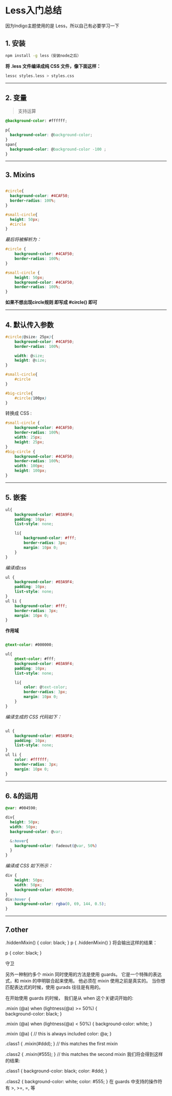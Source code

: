 # Less入门总结

因为Indigo主题使用的是 Less，所以自己有必要学习一下

## 1. 安装

```bash
npm install -g less（安装node之后）
```

**将 .less 文件编译成纯 CSS 文件，像下面这样：**
```bash
lessc styles.less > styles.css
```

***

## 2. 变量
> 支持运算
```css
@background-color: #ffffff;

p{
  background-color: @background-color;
}
span{
  background-color: @background-color -100 ;
}
```
***

## 3. Mixins

```css

#circle{
  background-color: #4CAF50;
  border-radius: 100%;
}

#small-circle{
  height: 50px;
  #circle
}
```
*最后将被解析为：*
```css
#circle {
    background-color: #4CAF50;
    border-radius: 100%;
}

#small-circle {
    height: 50px;
    background-color: #4CAF50;
    border-radius: 100%;
}
```

**如果不想出现circle规则 即写成 \#circle() 即可**

***

## 4. 默认传入参数
```css
#circle(@size: 25px){
    background-color: #4CAF50;
    border-radius: 100%;

    width: @size;
    height: @size;
}

#small-circle{
    #circle
}

#big-circle{
    #circle(100px)
}
```
转换成 CSS :

```css
#small-circle {
    background-color: #4CAF50;
    border-radius: 100%;
    width: 25px;
    height: 25px;
}
#big-circle {
    background-color: #4CAF50;
    border-radius: 100%;
    width: 100px;
    height: 100px;
}
```

***

## 5. 嵌套
```css
ul{
    background-color: #03A9F4;
    padding: 10px;
    list-style: none;

    li{
        background-color: #fff;
        border-radius: 3px;
        margin: 10px 0;
    }
}
```
*编译成css*
```css
ul {
    background-color: #03A9F4;
    padding: 10px;
    list-style: none;
}
ul li {
    background-color: #fff;
    border-radius: 3px;
    margin: 10px 0;
}
```

**作用域**
```css

@text-color: #000000;

ul{
    @text-color: #fff;
    background-color: #03A9F4;
    padding: 10px;
    list-style: none;

    li{
        color: @text-color;
        border-radius: 3px;
        margin: 10px 0;
    }
}
```
*编译生成的 CSS 代码如下：*
```css

ul {
    background-color: #03A9F4;
    padding: 10px;
    list-style: none;
}
ul li {
    color: #ffffff;
    border-radius: 3px;
    margin: 10px 0;
}
```

***

## 6. &的运用
```css
@var: #004590;

div{
  height: 50px;
  width: 50px;
  background-color: @var;

  &:hover{
    background-color: fadeout(@var, 50%)
  }
}
```

*编译成 CSS 如下所示：*
```css
div {
    height: 50px;
    width: 50px;
    background-color: #004590;
}
div:hover {
    background-color: rgba(0, 69, 144, 0.5);
}
```

***

## 7.other


.hiddenMixin() {
  color: black;
}
p {
  .hiddenMixin()
}
将会输出这样的结果：

p {
  color: black;
}


守卫

另外一种制约多个 mixin 同时使用的方法是使用 guards。
它是一个特殊的表达式，和 mixin 的申明联合起来使用。
他必须在 mixin 使用之前是真实的。 
当你想匹配表达式的时候，使用 gurads 往往是有用的。

在开始使用 guards 的时候， 我们是从 when 这个关键词开始的:

.mixin (@a) when (lightness(@a) >= 50%) {   
  background-color: black;
}

.mixin (@a) when (lightness(@a) < 50%) {
  background-color: white;
}

.mixin (@a) { // this is always included
  color: @a;
}

.class1 {
  .mixin(#ddd);
} // this matches the first mixin

.class2 {
  .mixin(#555);
} // this matches the second mixin
我们将会得到这样的结果:

.class1 {
  background-color: black;
  color: #ddd;
}

.class2 {
  background-color: white;
  color: #555;
}
在 guards 中支持的操作符有 >, >=, =, 等